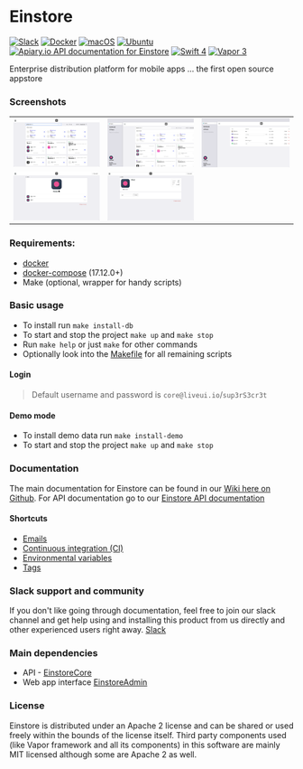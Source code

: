 # Einstore

[![Slack](https://img.shields.io/badge/join-slack-745EAF.svg?style=flat)](https://bit.ly/2UkyFO8)
[![Docker](https://img.shields.io/badge/docker-enabled-blue.svg?style=flat)](https://hub.docker.com/u/einstore)
[![macOS](https://img.shields.io/badge/macOS-10.13-ff0000.svg?style=flat)](https://github.com/Einstore/Einstore)
[![Ubuntu](https://img.shields.io/badge/Ubuntu-18.04%20LTS-D95E33.svg?style=flat)](https://www.ubuntu.com/download/server)
[![Apiary.io API documentation for Einstore](https://img.shields.io/badge/docs-API-02BFF4.svg?style=flat)](https://boost.docs.apiary.io)
[![Swift 4](https://img.shields.io/badge/swift-4.1-orange.svg?style=flat)](http://swift.org)
[![Vapor 3](https://img.shields.io/badge/vapor-3.0-blue.svg?style=flat)](https://vapor.codes)

Enterprise distribution platform for mobile apps ... the first open source appstore

### Screenshots
<table>
  <tr>
    <td><img src="/Screenshots/Admin/screen1.png?raw=true" /></td>
    <td><img src="/Screenshots/Admin/screen2.png?raw=true" /></td>
    <td><img src="/Screenshots/Admin/screen3.png?raw=true" /></td>
  </tr>
  <tr>
    <td><img src="/Screenshots/Admin/screen4.png?raw=true" /></td>
    <td><img src="/Screenshots/Admin/screen5.png?raw=true" /></td>
    <td>&nbsp;</td>
  </tr>
</table>
  
### Requirements:

- [docker](https://www.docker.com/products/docker-desktop)
- [docker-compose](https://docs.docker.com/compose/install/) (17.12.0+)
- Make (optional, wrapper for handy scripts)

### Basic usage

- To install run `make install-db`
- To start and stop the project `make up` and `make stop`
- Run `make help` or just `make` for other commands
- Optionally look into the [Makefile](https://github.com/Einstore/Einstore/blob/master/Makefile) for all remaining scripts

#### Login

> Default username and password is `core@liveui.io`/`sup3rS3cr3t`

#### Demo mode

- To install demo data run `make install-demo`
- To start and stop the project `make up` and `make stop`


### Documentation

The main documentation for Einstore can be found in our [Wiki here on Github](https://github.com/Einstore/Einstore/wiki). For API documentation go to our [Einstore API documentation](https://boost.docs.apiary.io)

#### Shortcuts
* [Emails](https://github.com/Einstore/Einstore/wiki/Configure-email)
* [Continuous integration (CI)](https://github.com/Einstore/Einstore/wiki/Continuous-integrations)
* [Environmental variables](https://github.com/Einstore/Einstore/wiki/Environmental-variables)
* [Tags](https://github.com/Einstore/Einstore/wiki/Tags)

### Slack support and community

If you don't like going through documentation, feel free to join our slack channel and get help using and installing this product from us directly and other experienced users right away. [Slack](https://bit.ly/2UkyFO8)

### Main dependencies

- API - [EinstoreCore](https://github.com/Einstore/EinstoreCore)
- Web app interface [EinstoreAdmin](https://github.com/Einstore/EinstoreAdmin)

### License

Einstore is distributed under an Apache 2 license and can be shared or used freely within the bounds of the license itself.
Third party components used (like Vapor framework and all its components) in this software are mainly MIT licensed although some are Apache 2 as well.

